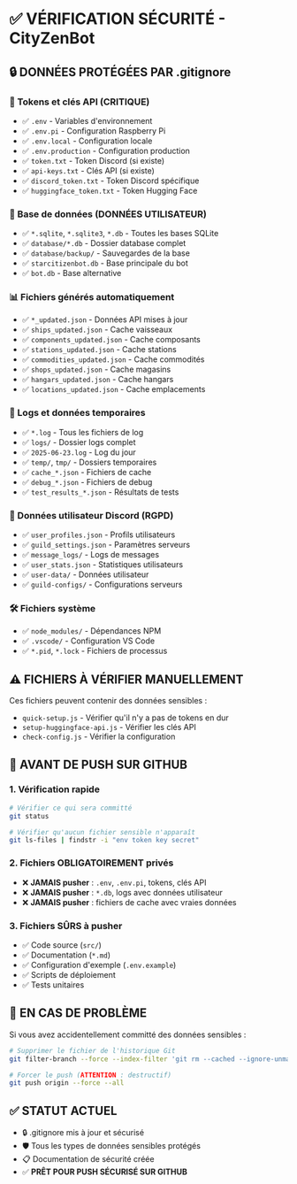 # ✅ VÉRIFICATION SÉCURITÉ - CityZenBot

## 🔒 DONNÉES PROTÉGÉES PAR .gitignore

### 🔑 Tokens et clés API (CRITIQUE)
- ✅ `.env` - Variables d'environnement
- ✅ `.env.pi` - Configuration Raspberry Pi  
- ✅ `.env.local` - Configuration locale
- ✅ `.env.production` - Configuration production
- ✅ `token.txt` - Token Discord (si existe)
- ✅ `api-keys.txt` - Clés API (si existe)
- ✅ `discord_token.txt` - Token Discord spécifique
- ✅ `huggingface_token.txt` - Token Hugging Face

### 💾 Base de données (DONNÉES UTILISATEUR)
- ✅ `*.sqlite`, `*.sqlite3`, `*.db` - Toutes les bases SQLite
- ✅ `database/*.db` - Dossier database complet
- ✅ `database/backup/` - Sauvegardes de la base
- ✅ `starcitizenbot.db` - Base principale du bot
- ✅ `bot.db` - Base alternative

### 📊 Fichiers générés automatiquement
- ✅ `*_updated.json` - Données API mises à jour
- ✅ `ships_updated.json` - Cache vaisseaux
- ✅ `components_updated.json` - Cache composants
- ✅ `stations_updated.json` - Cache stations
- ✅ `commodities_updated.json` - Cache commodités
- ✅ `shops_updated.json` - Cache magasins
- ✅ `hangars_updated.json` - Cache hangars
- ✅ `locations_updated.json` - Cache emplacements

### 📝 Logs et données temporaires
- ✅ `*.log` - Tous les fichiers de log
- ✅ `logs/` - Dossier logs complet
- ✅ `2025-06-23.log` - Log du jour
- ✅ `temp/`, `tmp/` - Dossiers temporaires
- ✅ `cache_*.json` - Fichiers de cache
- ✅ `debug_*.json` - Fichiers de debug
- ✅ `test_results_*.json` - Résultats de tests

### 👤 Données utilisateur Discord (RGPD)
- ✅ `user_profiles.json` - Profils utilisateurs
- ✅ `guild_settings.json` - Paramètres serveurs
- ✅ `message_logs/` - Logs de messages
- ✅ `user_stats.json` - Statistiques utilisateurs
- ✅ `user-data/` - Données utilisateur
- ✅ `guild-configs/` - Configurations serveurs

### 🛠️ Fichiers système
- ✅ `node_modules/` - Dépendances NPM
- ✅ `.vscode/` - Configuration VS Code
- ✅ `*.pid`, `*.lock` - Fichiers de processus

## ⚠️ FICHIERS À VÉRIFIER MANUELLEMENT

Ces fichiers peuvent contenir des données sensibles :
- `quick-setup.js` - Vérifier qu'il n'y a pas de tokens en dur
- `setup-huggingface-api.js` - Vérifier les clés API
- `check-config.js` - Vérifier la configuration

## 🚨 AVANT DE PUSH SUR GITHUB

### 1. Vérification rapide
```bash
# Vérifier ce qui sera committé
git status

# Vérifier qu'aucun fichier sensible n'apparaît
git ls-files | findstr -i "env token key secret"
```

### 2. Fichiers OBLIGATOIREMENT privés
- ❌ **JAMAIS pusher** : `.env`, `.env.pi`, tokens, clés API
- ❌ **JAMAIS pusher** : `*.db`, logs avec données utilisateur
- ❌ **JAMAIS pusher** : fichiers de cache avec vraies données

### 3. Fichiers SÛRS à pusher
- ✅ Code source (`src/`)
- ✅ Documentation (`*.md`)
- ✅ Configuration d'exemple (`.env.example`)
- ✅ Scripts de déploiement
- ✅ Tests unitaires

## 🔧 EN CAS DE PROBLÈME

Si vous avez accidentellement committé des données sensibles :
```bash
# Supprimer le fichier de l'historique Git
git filter-branch --force --index-filter 'git rm --cached --ignore-unmatch FICHIER_SENSIBLE' --prune-empty --tag-name-filter cat -- --all

# Forcer le push (ATTENTION : destructif)
git push origin --force --all
```

## ✅ STATUT ACTUEL
- 🔒 .gitignore mis à jour et sécurisé
- 🛡️ Tous les types de données sensibles protégés
- 📋 Documentation de sécurité créée
- ✅ **PRÊT POUR PUSH SÉCURISÉ SUR GITHUB**
